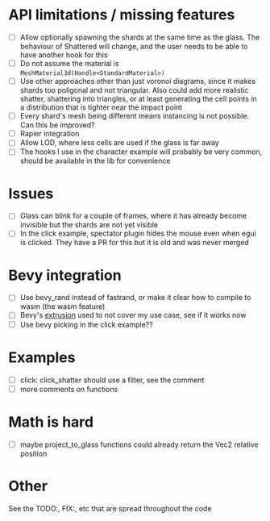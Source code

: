 # API limitations / missing features

- [ ] Allow optionally spawning the shards at the same time as the glass. The behaviour of Shattered will change, and the user needs to be able to have another hook for this
- [ ] Do not assume the material is `MeshMaterial3d(Handle<StandardMaterial>)`
- [ ] Use other approaches other than just voronoi diagrams, since it makes shards too poligonal and not triangular. Also could add more realistic shatter, shattering into triangles, or at least generating the cell points in a distribution that is tighter near the impact point
- [ ] Every shard's mesh being different means instancing is not possible. Can this be improved?
- [ ] Rapier integration
- [ ] Allow LOD, where less cells are used if the glass is far away
- [ ] The hooks I use in the character example will probably be very common, should be available in the lib for convenience

# Issues

- [ ] Glass can blink for a couple of frames, where it has already become invisible but the shards are not yet visible
- [ ] In the click example, spectator plugin hides the mouse even when egui is clicked. They have a PR for this but it is old and was never merged

# Bevy integration

- [ ] Use bevy_rand instead of fastrand, or make it clear how to compile to wasm (the wasm feature)
- [ ] Bevy's [extrusion](https://docs.rs/bevy/latest/bevy/render/mesh/trait.Extrudable.html) used to not cover my use case, see if it works now
- [ ] Use bevy picking in the click example??

# Examples

- [ ] click: click_shatter should use a filter, see the comment
- [ ] more comments on functions

# Math is hard

- [ ] maybe project_to_glass functions could already return the Vec2 relative position

# Other

See the TODO:, FIX:, etc  that are spread throughout the code
